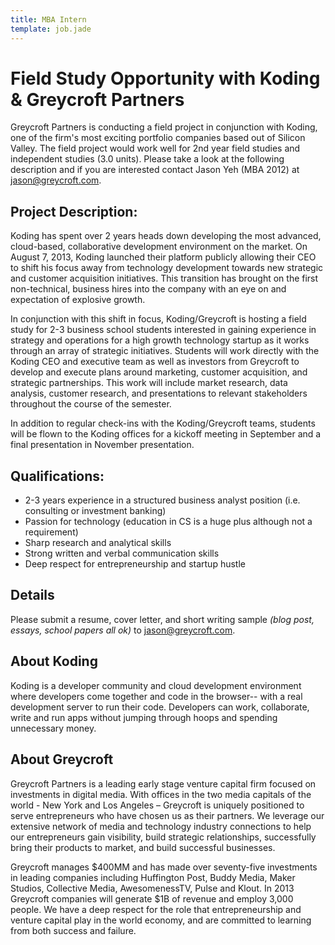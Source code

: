 ```yaml
---
title: MBA Intern
template: job.jade
---
```


# Field Study Opportunity with Koding & Greycroft Partners

Greycroft Partners is conducting a field project in conjunction with Koding,
one of the firm's most exciting portfolio companies based out of Silicon
Valley. The field project would work well for 2nd year field studies and
independent studies (3.0 units).  Please take a look at the following
description and if you are interested contact Jason Yeh (MBA 2012) at
<jason@greycroft.com>.

## Project Description:

Koding has spent over 2 years heads down developing the most advanced, cloud-based, collaborative development environment on the market.  On August 7, 2013, Koding launched their platform publicly allowing their CEO to shift his focus away from technology development towards new strategic and customer acquisition initiatives.  This transition has brought on the first non-technical, business hires into the company with an eye on and expectation of explosive growth.

In conjunction with this shift in focus, Koding/Greycroft is hosting a field study for 2-3 business school students interested in gaining experience in strategy and operations for a high growth technology startup as it works through an array of strategic initiatives.  Students will work directly with the Koding CEO and executive team as well as investors from Greycroft to develop and execute plans around marketing, customer acquisition, and strategic partnerships.  This work will include market research, data analysis, customer research, and presentations to relevant stakeholders throughout the course of the semester.

In addition to regular check-ins with the Koding/Greycroft teams, students will be flown to the Koding offices for a kickoff meeting in September and a final presentation in November presentation.

## Qualifications:
* 2-3 years experience in a structured business analyst position (i.e. consulting or investment banking)
* Passion for technology (education in CS is a huge plus although not a requirement)
* Sharp research and analytical skills
* Strong written and verbal communication skills
* Deep respect for entrepreneurship and startup hustle

## Details
Please submit a resume, cover letter, and short writing sample *(blog post,
essays, school papers all ok)* to <jason@greycroft.com>.

## About Koding
Koding is a developer community and cloud development environment where developers come together and code in the browser-- with a real development server to run their code. Developers can work, collaborate, write and run apps without jumping through hoops and spending unnecessary money.

## About Greycroft
Greycroft Partners is a leading early stage venture capital firm focused on investments in digital media. With offices in the two media capitals of the world - New York and Los Angeles – Greycroft is uniquely positioned to serve entrepreneurs who have chosen us as their partners. We leverage our extensive network of media and technology industry connections to help our entrepreneurs gain visibility, build strategic relationships, successfully bring their products to market, and build successful businesses. 

Greycroft manages $400MM and has made over seventy-five investments in leading companies including Huffington Post, Buddy Media, Maker Studios, Collective Media, AwesomenessTV, Pulse and Klout. In 2013 Greycroft companies will generate $1B of revenue and employ 3,000 people. We have a deep respect for the role that entrepreneurship and venture capital play in the world economy, and are committed to learning from both success and failure.  


